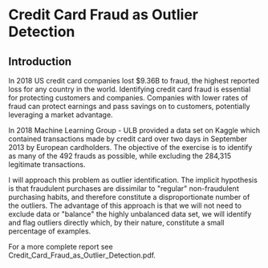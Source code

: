 # Credit Card Fraud as Outlier Detection

## Introduction
In 2018 US credit card companies lost \$9.36B to fraud, the highest reported loss for any country in the world.  Identifying credit card fraud is essential for protecting customers and companies.  Companies with lower rates of fraud can protect earnings and pass savings on to customers, potentially leveraging a market advantage.

In 2018 Machine Learning Group - ULB provided a data set on Kaggle which contained transactions made by credit card over two days in September 2013 by European cardholders.  The objective of the exercise is to identify as many of the 492 frauds as possible, while excluding the 284,315 legitimate transactions.

I will approach this problem as outlier identification.  The implicit hypothesis is that fraudulent purchases are dissimilar to "regular" non-fraudulent purchasing habits, and therefore constitute a disproportionate number of the outliers.  The advantage of this approach is that we will not need to exclude data or "balance" the highly unbalanced data set, we will identify and flag outliers directly which, by their nature, constitute a small percentage of examples.

For a more complete report see Credit_Card_Fraud_as_Outlier_Detection.pdf.
